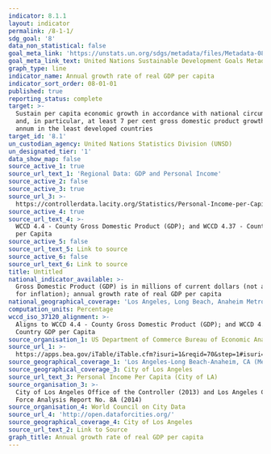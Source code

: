 ```yaml
---
indicator: 8.1.1
layout: indicator
permalink: /8-1-1/
sdg_goal: '8'
data_non_statistical: false
goal_meta_link: 'https://unstats.un.org/sdgs/metadata/files/Metadata-08-01-01.pdf '
goal_meta_link_text: United Nations Sustainable Development Goals Metadata (PDF 232 KB)
graph_type: line
indicator_name: Annual growth rate of real GDP per capita
indicator_sort_order: 08-01-01
published: true
reporting_status: complete
target: >-
  Sustain per capita economic growth in accordance with national circumstances
  and, in particular, at least 7 per cent gross domestic product growth per
  annum in the least developed countries
target_id: '8.1'
un_custodian_agency: United Nations Statistics Division (UNSD)
un_designated_tier: '1'
data_show_map: false
source_active_1: true
source_url_text_1: 'Regional Data: GDP and Personal Income'
source_active_2: false
source_active_3: true
source_url_3: >-
  https://controllerdata.lacity.org/Statistics/Personal-Income-per-Capita/yw5p-36js
source_active_4: true
source_url_text_4: >-
  WCCD 4.4 - County Gross Domestic Product (GDP); and WCCD 4.37 - Country GDP
  per Capita
source_active_5: false
source_url_text_5: Link to source
source_active_6: false
source_url_text_6: Link to source
title: Untitled
national_indicator_available: >-
  Gross Domestic Product (GDP) is in millions of current dollars (not adjusted
  for inflation); annual growth rate of real GDP per capita
national_geographical_coverage: 'Los Angeles, Long Beach, Anaheim Metropolitan Statistical Area'
computation_units: Percentage
wccd_iso_37120_alignment: >-
  Aligns to WCCD 4.4 - County Gross Domestic Product (GDP); and WCCD 4.37 -
  Country GDP per Capita
source_organisation_1: US Department of Commerce Bureau of Economic Analysis
source_url_1: >-
  https://apps.bea.gov/iTable/iTable.cfm?isuri=1&reqid=70&step=1#isuri=1&reqid=70&step=1
source_geographical_coverage_1: 'Los Angeles-Long Beach-Anaheim, CA (Metropolitan Statistical Area) '
source_geographical_coverage_3: City of Los Angeles
source_url_text_3: Personal Income Per Capita (City of LA)
source_organisation_3: >-
  City of Los Angeles Office of the Controller (2013) and Los Angeles City Work
  Force Analysis Report No. 8A (2014)
source_organisation_4: World Council on City Data
source_url_4: 'http://open.dataforcities.org/'
source_geographical_coverage_4: City of Los Angeles
source_url_text_2: Link to Source
graph_title: Annual growth rate of real GDP per capita
---
```

